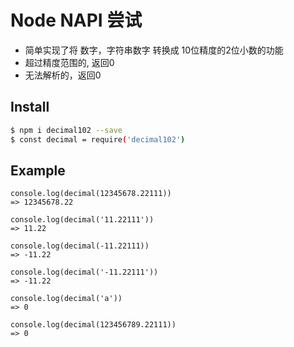
# Node NAPI 尝试
* 简单实现了将 数字，字符串数字 转换成 10位精度的2位小数的功能
* 超过精度范围的, 返回0
* 无法解析的，返回0

## Install

```bash
$ npm i decimal102 --save
$ const decimal = require('decimal102')
```

## Example
```
console.log(decimal(12345678.22111)) 
=> 12345678.22

console.log(decimal('11.22111'))
=> 11.22

console.log(decimal(-11.22111))
=> -11.22

console.log(decimal('-11.22111')) 
=> -11.22

console.log(decimal('a')) 
=> 0

console.log(decimal(123456789.22111)) 
=> 0
```